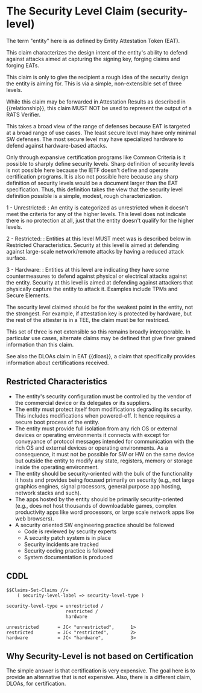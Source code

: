 # The Security Level Claim (security-level)

The term "entity" here is as defined by Entity Attestation Token (EAT).

This claim characterizes the design intent of the entity's ability to defend against attacks aimed at capturing the signing key, forging claims and forging EATs.

This claim is only to give the recipient a rough idea of the security design the entity is aiming for.
This is via a simple, non-extensible set of three levels.

While this claim may be forwarded in Attestation Results as described in {{relationship}}, this claim MUST NOT be used to represent the output of a RATS Verifier.

This takes a broad view of the range of defenses because EAT is targeted at a broad range of use cases.
The least secure level may have only minimal SW defenses.
The most secure level may have specialized hardware to defend against hardware-based attacks.

Only through expansive certification programs like Common Criteria is it possible to sharply define security levels.
Sharp definition of security levels is not possible here because the IETF doesn't define and operate certification programs.
It is also not possible here because any sharp definition of security levels would be a document larger than the EAT specification.
Thus, this definition takes the view that the security level definition possible is a simple, modest, rough characterization.

1 - Unrestricted:
: An entity is categorized as unrestricted when it doesn't meet the criteria for any of the higher levels.
This level does not indicate there is no protection at all, just that the entity doesn't qualify for the higher levels.

2 - Restricted:
: Entities at this level MUST meet was is described below in Restricted Characteristics.
Security at this level is aimed at defending against large-scale network/remote attacks by having a reduced attack surface.

3 - Hardware:
: Entities at this level are indicating they have some countermeasures to defend against physical or electrical attacks against the entity.
Security at this level is aimed at defending against attackers that physically capture the entity to attack it.
Examples include TPMs and Secure Elements.

The security level claimed should be for the weakest point in the entity, not the strongest.
For example, if attestation key is protected by hardware, but the rest of the attester is in a TEE, the claim must be for restriced.

This set of three is not extensible so this remains broadly interoperable. In particular use cases, alternate claims may be defined that give finer grained information than this claim.

See also the DLOAs claim in EAT {{dloas}}, a claim that specifically provides information about certifications received.


## Restricted Characteristics
* The entity's security configuration must be controlled by the vendor of the commercial device or its delegates or its suppliers.
* The entity must protect itself from modifications degrading its security. This includes modifications when powered-off. It hence requires a secure boot process of the entity.
* The entity must provide full isolation from any rich OS or external devices or operating environments it connects with except for conveyance of protocol messages intended for communication with the rich OS and external devices or operating environments. As a consequence, it must not be possible for SW or HW on the same device but outside the entity to modify any state, registers, memory or storage inside the operating environment.
* The entity should be security-oriented with the bulk of the functionality it hosts and provides being focused primarily on security (e.g., not large graphics engines, signal processors, general purpose app hosting, network stacks and such).
* The apps hosted by the entity should be primarily security-oriented (e.g., does not host thousands of downloadable games, complex productivity apps like word processors, or large scale network apps like web browsers).
* A security oriented SW engineering practice should be followed
    * Code is reviewed by security experts
    * A security patch system is in place
    * Security incidents are tracked
    * Security coding practice is followed
    * System documentation is produced


## CDDL

    $$Claims-Set-Claims //=
        ( security-level-label => security-level-type ) 
    
    security-level-type = unrestricted /
                          restricted /
                          hardware

    unrestricted       = JC< "unrestricted",      1>
    restricted         = JC< "restricted",        2>
    hardware           = JC< "hardware",          3>


## Why Security-Level is not based on Certification

The simple answer is that certification is very expensive.
The goal here is to provide an alternative that is not expensive.
Also, there is a different claim, DLOAs, for certification.

